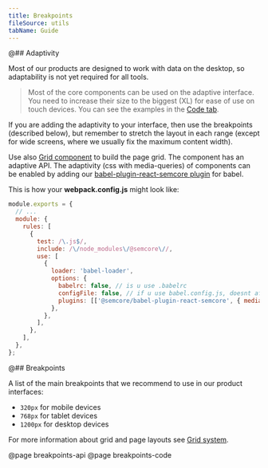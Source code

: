 ```yaml
---
title: Breakpoints
fileSource: utils
tabName: Guide
---
```


@## Adaptivity

Most of our products are designed to work with data on the desktop, so adaptability is not yet required for all tools.

> Most of the core components can be used on the adaptive interface. You need to increase their size to the biggest (XL) for ease of use on touch devices. You can see the examples in the [Code tab](/layout/breakpoints/breakpoints-code/).

If you are adding the adaptivity to your interface, then use the breakpoints (described below), but remember to stretch the layout in each range (except for wide screens, where we usually fix the maximum content width).

Use also [Grid component](/layout/grid-system/) to build the page grid. The component has an adaptive API.
The adaptivity (css with media-queries) of components can be enabled by adding our [babel-plugin-react-semcore plugin](https://github.com/semrush/intergalactic/blob/master/tools/babel-plugin-react-semcore/README.md) for babel.

This is how your **webpack.config.js** might look like:

```js
module.exports = {
  // ...
  module: {
    rules: [
      {
        test: /\.js$/,
        include: /\/node_modules\/@semcore\//,
        use: [
          {
            loader: 'babel-loader',
            options: {
              babelrc: false, // is u use .babelrc
              configFile: false, // if u use babel.config.js, doesnt affect babelrc option https://babeljs.io/docs/en/options#configfile
              plugins: [['@semcore/babel-plugin-react-semcore', { media: true }]],
            },
          },
        ],
      },
    ],
  },
};
```

@## Breakpoints

A list of the main breakpoints that we recommend to use in our product interfaces:

- `320px` for mobile devices
- `768px` for tablet devices
- `1200px` for desktop devices

For more information about grid and page layouts see [Grid system](/layout/grid-system/).

@page breakpoints-api
@page breakpoints-code
